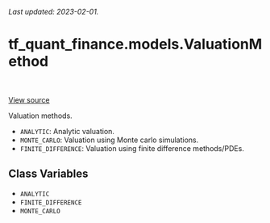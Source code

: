 <!--
This file is generated by a tool. Do not edit directly.
For open-source contributions the docs will be updated automatically.
-->

*Last updated: 2023-02-01.*

<div itemscope itemtype="http://developers.google.com/ReferenceObject">
<meta itemprop="name" content="tf_quant_finance.models.ValuationMethod" />
<meta itemprop="path" content="Stable" />
<meta itemprop="property" content="ANALYTIC"/>
<meta itemprop="property" content="FINITE_DIFFERENCE"/>
<meta itemprop="property" content="MONTE_CARLO"/>
</div>

# tf_quant_finance.models.ValuationMethod

<!-- Insert buttons and diff -->

<table class="tfo-notebook-buttons tfo-api" align="left">
</table>

<a target="_blank" href="https://github.com/google/tf-quant-finance/blob/master/tf_quant_finance/models/valuation_method.py">View source</a>



Valuation methods.

<!-- Placeholder for "Used in" -->

* `ANALYTIC`: Analytic valuation.
* `MONTE_CARLO`: Valuation using Monte carlo simulations.
* `FINITE_DIFFERENCE`: Valuation using finite difference methods/PDEs.

## Class Variables

* `ANALYTIC` <a id="ANALYTIC"></a>
* `FINITE_DIFFERENCE` <a id="FINITE_DIFFERENCE"></a>
* `MONTE_CARLO` <a id="MONTE_CARLO"></a>
